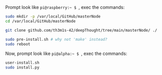 Prompt look like `pi@raspberry:~ $ `, 
exec the commands:
``` sh
sudo mkdir -p /var/local/GitHub/masterNode
cd /var/local/GitHub/masterNode

git clone github.com/th3m1s-42/deepThought/tree/main/masterNode/ ./

sudo pre-install.sh # why not 'make' instead?
sudo reboot
```
Now, prompt look like `pi@alpha:~ $ `, 
exec the commands:
``` sh
user-install.sh
sudo install.py
